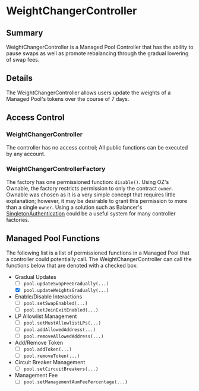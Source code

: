 # WeightChangerController

## Summary
WeightChangerController is a Managed Pool Controller that has the ability to pause swaps as well as promote rebalancing through the gradual lowering of swap fees. 

## Details
The WeightChangerController allows users update the weights of a Managed Pool's tokens over the course of 7 days.

## Access Control
### WeightChangerController
The controller has no access control; All public functions can be executed by any account.

### WeightChangerControllerFactory
The factory has one permissioned function: `disable()`. Using OZ's Ownable, the factory restricts permission to only the contract `owner`. Ownable was chosen as it is a very simple concept that requires little explanation; however, it may be desirable to grant this permission to more than a single `owner`. Using a solution such as Balancer's [SingletonAuthentication](https://github.com/balancer/balancer-v2-monorepo/blob/3e99500640449585e8da20d50687376bcf70462f/pkg/solidity-utils/contracts/helpers/SingletonAuthentication.sol) could be a useful system for many controller factories.

## Managed Pool Functions
The following list is a list of permissioned functions in a Managed Pool that a controller could potentially call. The WeightChangerController can call the functions below that are denoted with a checked box:

- Gradual Updates
	- [ ] `pool.updateSwapFeeGradually(...)`
	- [x] `pool.updateWeightsGradually(...)`
- Enable/Disable Interactions
	- [ ] `pool.setSwapEnabled(...)`
	- [ ] `pool.setJoinExitEnabled(...)`
- LP Allowlist Management
	- [ ] `pool.setMustAllowlistLPs(...)`
	- [ ] `pool.addAllowedAddress(...)`
	- [ ] `pool.removeAllowedAddress(...)`
- Add/Remove Token
	- [ ] `pool.addToken(...)`
	- [ ] `pool.removeToken(...)`
- Circuit Breaker Management
	- [ ] `pool.setCircuitBreakers(...)`
- Management Fee
	- [ ] `pool.setManagementAumFeePercentage(...)`
